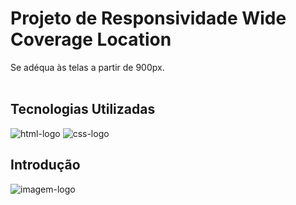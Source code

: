 # Projeto de Responsividade Wide Coverage Location

Se adéqua às telas a partir de 900px.
<br>
<br>
## Tecnologias Utilizadas

<img src="https://img.shields.io/badge/HTML5-E34F26.svg?style=for-the-badge&logo=HTML5&logoColor=white" alt="html-logo"/>
<img src="https://img.shields.io/badge/CSS3-1572B6.svg?style=for-the-badge&logo=CSS3&logoColor=white" alt="css-logo"/>
<br>

## Introdução

<img src="https://github.com/Filipe-Mamed/Projeto-Responsivo-Wide-Coverage-Location/blob/main/img/Projeto%20Responsividade%202%20%20Wide%20coverage%20location.png?raw=true" alt="imagem-logo"/>

